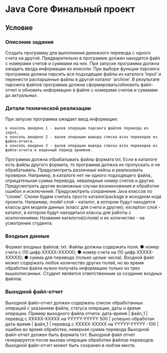 # Java Core Финальный проект 
## Условие
### Описоние задания
Создать программу для выполнения денежного перевода с одного счета на другой.
Предварительно в программе должен находится файл с номерами счетов и суммами
на них. При запуске программа должна ожидать ввода информации из консоли.
При выборе функции парсинга программа должна парсить все подходящие файлы из
каталога ‘input’ и перенести распаршеные файлы в другой каталог ‘archive’. В
результате парсинга файлов программа должна сформировать/обновить файл-отчет и
обновить информацию в файле с номерами счетов и суммами до актуальных.
### Детали технической реализации
При запуске программа ожидает ввод информации:

    в консоль введено 1 - вызов операции парсинга файлов перевода из input,
    в консоль введено 2 - вызов операции вывода списка всех переводов из файла-отчета.
    в консоль введено 3 - вызов операции вывода списка всех переводов из файла-отчета в веденный период времени.

Программа должна обрабатывать файлы формата txt.
Если в каталоге есть файлы другого формата, то программа должна их пропускать и не
обрабатывать. Предусмотреть различные кейсы и реализовать проверки.
Например, в каталоге нет ни одного подходящего файла, отрицательная сумма
перевода, невалидные номер счетов и другие. Предусмотреть другие возможные
случаи возникновения и обработки ошибок и исключений. Предусмотреть сохранение
Java классов по “слоям”. Слоем будем считать просто каталог/package в исходном
коде проекта. Например, model слой - каталог, в котором будут находится классы для
модели данных (класс для счета и другие); exception слой - каталог, в котором будут
находиться классы для работы с исключениями; Название каталогов(слоев) и их
количество - на усмотрение студента.
### Входные данные
Формат входных файлов: txt.
Файлы должны содержать поля:
● номер счета с (10 цифр ХХХХХ-ХХХХХ);
● номер счета на (10 цифр ХХХХХ-ХХХХХ);
● сумма для перевода (только целые числа).
Входной файл может содержать любое количество других полей, но во время
обработки файла нужно получать информацию только из трех вышеописанных.
Студент является ответственным за создание входных файлов.

### Выходной файл-отчет
Выходной файл-отчет должен содержать список обработанных операций с указанием
файла, статуса операции, даты и время операции.
Пример выходного файла отчета:
дата-время | файл_1 | перевод с XXXXX-XXXXX на YYYYY-YYYYY 500 | успешно
обработан
дата-время | файл_1 | перевод с XXXXX-XXXXX на YYYYY-YYYYY -100 | ошибка во
время обработки, неверная сумма перевода
Выходной файл-отчет должен быть формата тхт.
Выходной файл отчет генерируется после вызова операции обработки
файлов-переводов. Выходной файл-отчет может быть сохранен в любом месте.
